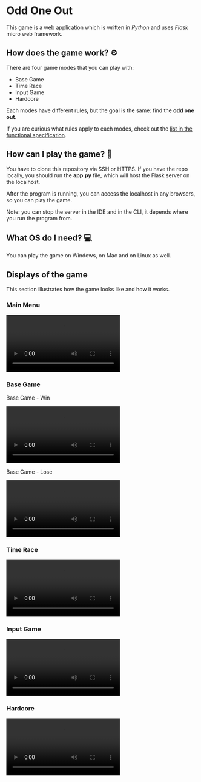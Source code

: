# Odd One Out

This game is a web application which is written in *Python* and uses *Flask* micro web framework.

## How does the game work? ⚙️

There are four game modes that you can play with:

- Base Game
- Time Race
- Input Game
- Hardcore 

Each modes have different rules, but the goal is the same: find the **odd one out.**

If you are curious what rules apply to each modes, check out the [list in the functional specification](doc/functional-specification.md).

## How can I play the game? 💭

You have to clone this repository via SSH or HTTPS.
If you have the repo locally, you should run the **app.py** file, which will host the Flask server on the localhost.

After the program is running, you can access the localhost in any browsers, so you can play the game.

Note: you can stop the server in the IDE and in the CLI, it depends where you run the program from.

## What OS do I need? 💻

You can play the game on Windows, on Mac and on Linux as well.

## Displays of the game

This section illustrates how the game looks like and how it works.

### Main Menu

![](res/main-menu.mp4)

### Base Game

Base Game - Win

![](res/base-game-win.mp4)

Base Game - Lose

![](res/base-game-lose.mp4)

### Time Race

![](res/time-race.mp4)

### Input Game

![](res/input-game.mp4)

### Hardcore

![](res/hardcore.mp4)
